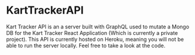# KartTrackerAPI
Kart Tracker API is an a server built with GraphQL used to mutate a Mongo DB for the Kart Tracker React Application (Which is currently a private project). This API is currently hosted on Heroku, meaning you will not be able to run the server locally. Feel free to take a look at the code. 
